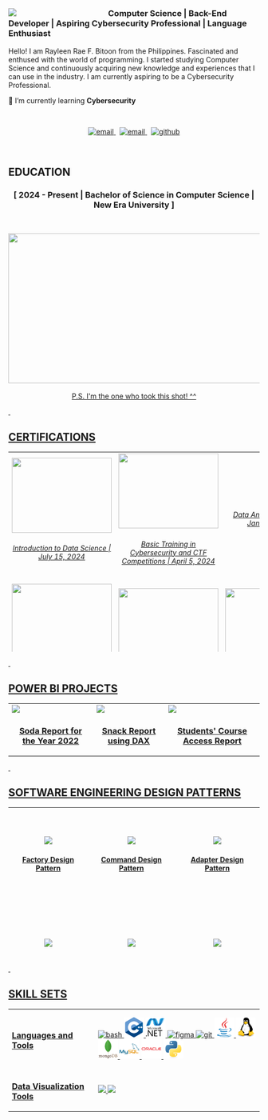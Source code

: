 ## 
<div>
  
<img src = "https://github.com/user-attachments/assets/6c22d444-430e-4e88-aa2c-ec02d968bc77" width="200" align="left">
<h3  align="left"><strong>Computer Science | Back-End Developer | Aspiring Cybersecurity Professional | Language Enthusiast</strong></h3>

<p>
  Hello! I am Rayleen Rae F. Bitoon from the Philippines. Fascinated and enthused with the world of programming. I started studying Computer Science and continuously acquiring new knowledge and experiences that I can use in the industry.  I am currently aspiring to be a Cybersecurity Professional.

  🌱 I’m currently learning **Cybersecurity**
</p>
&nbsp
&nbsp
</div>
<div align="center">
<p align="center">
  <a href="mailto:bitoonrayleenrae@gmail.com">
     <img  src="https://img.shields.io/badge/email-red?style=for-the-badge&logo=gmail&logoColor=white" alt="email">
  <a/>&nbsp;
  <a href="https://www.linkedin.com/in/rayleen-rae-bitoon-289705310?utm_source=share&utm_campaign=share_via&utm_content=profile&utm_medium=android_app">
     <img  src="https://img.shields.io/badge/linkedin-0A66C2?style=for-the-badge&logo=linkedin&logoColor=white" alt="email">
  <a/>&nbsp;
  <a href="https://github.com/Reirinn">
     <img  src="https://img.shields.io/badge/GitHub-100000?style=for-the-badge&logo=github&logoColor=white" alt="github">
  <a/>
<p/>
</div>
    
</div>
&nbsp


  
  
## EDUCATION 

<h3 align="center"><strong>[ 2024 - Present | Bachelor of Science in Computer Science | New Era University ]</strong></h3>
&nbsp
<p align="center">
<img src = "https://github.com/user-attachments/assets/1211ec0e-8bbf-4144-9e0e-04ac6341d1f3" width="600" height="300">
<a href = "https://neu.edu.ph/main/">
</p>
<p align="center"> P.S. I'm the one who took this shot! ^^ </p>
&nbsp

## CERTIFICATIONS 
  <table align="center" width="600" height="400">
    <tr>
      <td align="center" width="300" height="150"> 
        <a href="https://www.credly.com/badges/c707d0a3-893c-415a-9e80-87d6125ab90d/public_url"> 
        <img src = "https://github.com/user-attachments/assets/7cda0dfd-464d-4e89-a1d6-372852821763" width="200" height="150">
        <h6 align="center">Introduction to Data Science | July 15, 2024</h6> 
      </td>
      <td align="center" width="300" height="150"> 
        <a href="https://drive.google.com/file/d/1Yd290QzIoQb58cf8Wr-XxfMd-Mv17QW0/view?usp=sharing"> 
        <img src = "https://github.com/user-attachments/assets/50194b43-9c2e-46aa-a0c6-c343d7a4085e" width="200" height="150">
         <h6 align="center">Basic Training in Cybersecurity and CTF Competitions | April 5, 2024</h6>
      </td>
      <td align="center" width="300" height="150"> 
        <a href="https://www.credly.com/badges/82e245ed-a742-447f-8bda-cb0690335503/public_url"> 
        <img src = "https://github.com/user-attachments/assets/ec4e0a14-fa2a-4178-9103-ce766821315e" align="center">
        <h6 align="center">Data Analytics Essential | January 1, 2024</h6>
      </td>
      <td align="center" width="300" height="150"> 
        <a href="https://simpli-web.app.link/e/xd4zQDUV8Cb"> 
        <img src = "https://github.com/user-attachments/assets/6c016bd3-2a38-4fda-aa47-e2b2551feebc" width="200" height="150">
        <h6 align="center">Business Analytics with Excel | September 7, 2023</h6>
      </td>
    </tr>
    <tr>
      <td align="center" width="300" height="150"> 
        <a href="https://catalog-education.oracle.com/pls/certview/sharebadge?id=078013BD3EB5384443776682F373458BAF55A563C1F4FDD99462B79AD23659BF"> 
        <img src = "https://github.com/user-attachments/assets/d0863822-e35a-413e-bfdc-1491502d38ea" width="200" height="150">
        <h6 align="center">Oracle Cloud Data Management 2022 Foundations Certified Associate | November 27, 2022</h6>
      </td>
      <td align="center" width="300" height="150"> 
        <a href="https://catalog-education.oracle.com/pls/certview/sharebadge?id=664E300FE4BDB91033E7123A87326AEA5B6FBC8FD5547ED39965131A725E549A"> 
        <img src = "https://github.com/user-attachments/assets/f4fe0d5c-299b-45cc-bd4b-5fb34fc107bc" width="200" height="150">
        <h6 align="center">Oracle Cloud Infrastructure 2022 Certified Foundations Associate | November 25, 2022</h6>
      </td>
      <td align="center" width="300" height="150"> 
        <a href="https://drive.google.com/file/d/1yKsRFha_874W7fn9DTPYGLaqzR_gNPaF/view?pli=1"> 
        <img src = "https://github.com/user-attachments/assets/5a54ebdf-8c9e-4567-9abb-7af88adeac02" width="200" height="150">
        <h6 align="center">Prospects of Emerging Technologies and Trends in Information Technology | November 25, 2022</h6>
      </td>
      <td align="center" width="300" height="150"> 
        <a href="https://courses.cognitiveclass.ai/certificates/91a06b9b055f4ad1a6b9fe8da417bc25"> 
        <img src = "https://github.com/user-attachments/assets/ce97ded9-458f-4893-b6a7-dee1807496b8" width="200" height="150">
        <h6 align="center">SQL and Relational Databases 101 | November 5, 2022</h6>
      </td>
    </tr>
  </table>
  &nbsp

## POWER BI PROJECTS 
<table>
  <tr>
    <td>
       <a href="https://app.powerbi.com/view?r=eyJrIjoiNGE4MWE5ZGItNDRmNS00NGIyLTg2NjgtODI1YTcyY2U5NjM1IiwidCI6IjQ5ZWQ2NjdkLWQzOTgtNGIxZC04MzExLWE3NWUxZTU1ZWI3OSIsImMiOjEwfQ%3D%3D"> 
       <img src = "https://github.com/user-attachments/assets/859c4efb-df67-4719-bfaa-f9d80d290ced">
       <h3 align="center">Soda Report for the Year 2022</h3>  
    </td>
    <td>
       <a href="https://app.powerbi.com/view?r=eyJrIjoiYzE0N2NlZTMtMDViNi00MmJmLWJhYjgtYjExZTMxNmFhODg0IiwidCI6IjFjZTU4ZDUyLWNiZmEtNDRlMi05NzVhLTRjYWM5NjdjZTZhMSIsImMiOjEwfQ%3D%3D"> 
       <img src = "https://github.com/user-attachments/assets/53b8f8f6-50e9-477e-a72d-a28e6f1f428b">
       <h3 align="center">Snack Report using DAX</h3>
    </td>
    <td>
       <a href="https://app.powerbi.com/view?r=eyJrIjoiMGNhYzZjMWItZTIwZi00Y2JmLWFhYzctMDY0NzE2NDljNDhmIiwidCI6IjFjZTU4ZDUyLWNiZmEtNDRlMi05NzVhLTRjYWM5NjdjZTZhMSIsImMiOjEwfQ%3D%3D"> 
       <img src = "https://github.com/user-attachments/assets/d0a0748f-b0a0-4291-b844-de9fac616d6e">
       <h3 align="center">Students' Course Access Report</h3>
    </td>
  </tr>  
</table>
&nbsp

## SOFTWARE ENGINEERING DESIGN PATTERNS

  <table align="center" width="600" height="300">
    <tr>
      <td align ="center" width="600" height="200">
        <img src = "https://github.com/user-attachments/assets/74d1c46d-f13e-49f6-acb0-77252087cb09">
        <h4>Factory Design Pattern</h4>
        <a href = "https://github.com/Reirinn/Factory_Design_Pattern">
      </td>
      <td align ="center" width="600" height="200">
        <img src="https://github.com/user-attachments/assets/a5e4358a-e265-4c10-acec-ff8a252dbf45">
        <h4>Command Design Pattern</h4>
        <a href="https://github.com/Reirinn/Command_Design_Pattern">
      </td>
       <td align ="center" width="600" height="200">
        <img src="https://github.com/user-attachments/assets/b53d73ec-71dd-492b-a354-7f0fcb08233a">
        <h4>Adapter Design Pattern</h4>
        <a href="https://github.com/Reirinn/Adapter_Design_Pattern">
      </td>
    </tr>
    <tr>
       <td align ="center" width="600" height="200">
        <img src="https://github.com/user-attachments/assets/a82a3bc6-91b4-48f5-964d-924587e451ff">
        <h4>Facade Design Pattern</h4>
        <a href="https://github.com/Reirinn/Facade-Pattern">
      </td>
       <td align ="center" width="600" height="200">
        <img src="https://github.com/user-attachments/assets/44360a9d-1e21-4d68-b6ed-70cd8a9b7608">
        <h4>Observer Design Pattern</h4>
        <a href="https://github.com/Reirinn/Observer-Pattern">
      </td>
       <td align ="center" width="600" height="200">
        <img src="https://github.com/user-attachments/assets/21f165c5-7596-4c97-a477-fcd8c3757935">
        <h4>Singleton Design Pattern</h4>
        <a href="https://github.com/Reirinn/Singleton-Pattern">
      </td>    
    </tr>
  </table>
  &nbsp


## SKILL SETS 
<div>
<table align="center">
  <tr>
    <td>
      <h3 align="left">Languages and Tools</h3>
    </td>
    <td>
      <p align="left"> <a href="https://www.gnu.org/software/bash/" target="_blank" rel="noreferrer"> <img src="https://www.vectorlogo.zone/logos/gnu_bash/gnu_bash-icon.svg" alt="bash" width="40" height="40"/> </a> <a href="https://www.w3schools.com/cpp/" target="_blank" rel="noreferrer"> <img src="https://raw.githubusercontent.com/devicons/devicon/master/icons/cplusplus/cplusplus-original.svg" alt="cplusplus" width="40" height="40"/> </a> <a href="https://dotnet.microsoft.com/" target="_blank" rel="noreferrer"> <img src="https://raw.githubusercontent.com/devicons/devicon/master/icons/dot-net/dot-net-original-wordmark.svg" alt="dotnet" width="40" height="40"/> </a> <a href="https://www.figma.com/" target="_blank" rel="noreferrer"> <img src="https://www.vectorlogo.zone/logos/figma/figma-icon.svg" alt="figma" width="40" height="40"/> </a> <a href="https://git-scm.com/" target="_blank" rel="noreferrer"> <img src="https://www.vectorlogo.zone/logos/git-scm/git-scm-icon.svg" alt="git" width="40" height="40"/> </a> <a href="https://www.java.com" target="_blank" rel="noreferrer"> <img src="https://raw.githubusercontent.com/devicons/devicon/master/icons/java/java-original.svg" alt="java" width="40" height="40"/> </a> <a href="https://www.linux.org/" target="_blank" rel="noreferrer"> <img src="https://raw.githubusercontent.com/devicons/devicon/master/icons/linux/linux-original.svg" alt="linux" width="40" height="40"/> </a> <a href="https://www.mongodb.com/" target="_blank" rel="noreferrer"> <img src="https://raw.githubusercontent.com/devicons/devicon/master/icons/mongodb/mongodb-original-wordmark.svg" alt="mongodb" width="40" height="40"/> </a> <a href="https://www.mysql.com/" target="_blank" rel="noreferrer"> <img src="https://raw.githubusercontent.com/devicons/devicon/master/icons/mysql/mysql-original-wordmark.svg" alt="mysql" width="40" height="40"/> </a> <a href="https://www.oracle.com/" target="_blank" rel="noreferrer"> <img src="https://raw.githubusercontent.com/devicons/devicon/master/icons/oracle/oracle-original.svg" alt="oracle" width="40" height="40"/> </a> <a href="https://www.python.org" target="_blank" rel="noreferrer"> <img src="https://raw.githubusercontent.com/devicons/devicon/master/icons/python/python-original.svg" alt="python" width="40" height="40"/> </a> </p>
    </td>  
  </tr>
  <tr>
    <td>
      <h3> Data Visualization Tools </h3>
    </td>
    <td>
        <a href="https://powerbi.microsoft.com/"><img src="https://img.shields.io/badge/PowerBI-F2C811?style=for-the-badge&logo=power-bi&logoColor=black"/></a>
        <a href="https://www.tableau.com/"><img src="https://img.shields.io/badge/Tableau-E97627?style=for-the-badge&logo=tableau&logoColor=white"/></a>
    </td>  
  </tr>

</table>
</div>

